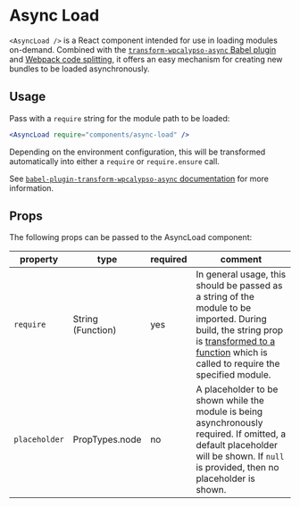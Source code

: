 Async Load
==========

`<AsyncLoad />` is a React component intended for use in loading modules on-demand. Combined with the [`transform-wpcalypso-async` Babel plugin](https://github.com/Automattic/wp-calypso/blob/HEAD/packages/babel-plugin-transform-wpcalypso-async) and [Webpack code splitting](https://webpack.github.io/docs/code-splitting.html), it offers an easy mechanism for creating new bundles to be loaded asynchronously.

## Usage

Pass with a `require` string for the module path to be loaded:

```jsx
<AsyncLoad require="components/async-load" />
```

Depending on the environment configuration, this will be transformed automatically into either a `require` or `require.ensure` call.

See [`babel-plugin-transform-wpcalypso-async` documentation](https://github.com/Automattic/wp-calypso/blob/HEAD/packages/babel-plugin-transform-wpcalypso-async) for more information.

## Props

The following props can be passed to the AsyncLoad component:

| property      | type              | required | comment |
| ------------- | ----------------- | -------- | ------- |
| `require`     | String (Function) | yes      | In general usage, this should be passed as a string of the module to be imported. During build, the string prop is [transformed to a function](https://github.com/Automattic/wp-calypso/blob/HEAD/packages/babel-plugin-transform-wpcalypso-async) which is called to require the specified module. |
| `placeholder` | PropTypes.node    | no       | A placeholder to be shown while the module is being asynchronously required. If omitted, a default placeholder will be shown. If `null` is provided, then no placeholder is shown. |
